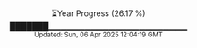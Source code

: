 <p align="center">
⏳Year Progress (26.17 %)<br>
███████▁▁▁▁▁▁▁▁▁▁▁▁▁▁▁▁▁▁▁▁▁▁▁ <br>
<sub>Updated: Sun, 06 Apr 2025 12:04:19 GMT</sub>
</p>

